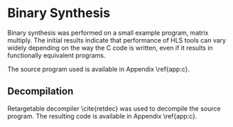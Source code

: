 # Binary Synthesis

<!--

* shift from compiler passes investigation to decompiler flow
    - because no clear trends identified
* aim is to get decompiler flow working
    - then measure and compare source code vs from decompiler
    - possibly compiler pass work will help in (1) interpreting results and (2)
      improving performance by manipulating IR

Initial results on comparing compiler passes in software and hardware were
inconclusive, so the focus will be shifted to the decompilation flow.  The aim
will be to successfully run decompilation and high level synthesis on a small
set of benchmarks.  The purpose is to demonstrate the concept of binary
synthesis on binaries and compare the results with high level synthesis on the
source code.  An initial investigation into open source decompilation projects
indicate that decompilation is feasible for simple programs using existing
projects, but will not work for some of the more complex chstone benchmarks.

-->

Binary synthesis was performed on a small example program, matrix multiply.  The
initial results indicate that performance of HLS tools can vary widely depending
on the way the C code is written, even if it results in functionally equivalent
programs.

The source program used is available in Appendix \ref{app:c}.

## Decompilation

Retargetable decompiler \cite{retdec} was used to decompile the source program.
The resulting code is available in Appendix \ref{app:c}.
